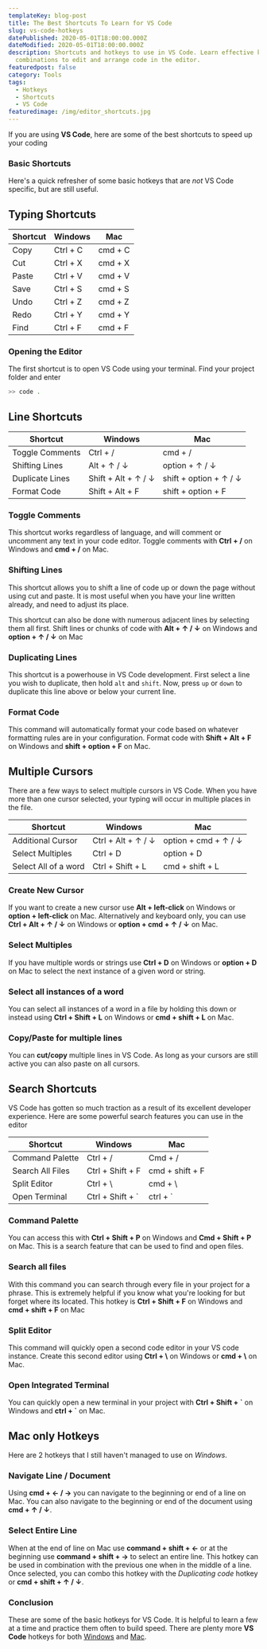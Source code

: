 ```yaml
---
templateKey: blog-post
title: The Best Shortcuts To Learn for VS Code
slug: vs-code-hotkeys
datePublished: 2020-05-01T18:00:00.000Z
dateModified: 2020-05-01T18:00:00.000Z
description: Shortcuts and hotkeys to use in VS Code. Learn effective key
  combinations to edit and arrange code in the editor.
featuredpost: false
category: Tools
tags:
  - Hotkeys
  - Shortcuts
  - VS Code
featuredimage: /img/editor_shortcuts.jpg
---
```

If you are using **VS Code**, here are some of the best shortcuts to speed up your coding

### Basic Shortcuts

Here's a quick refresher of some basic hotkeys that are *not* VS Code specific, but are still useful.

## Typing Shortcuts

| Shortcut | Windows  | Mac     |
| -------- | -------- | ------- |
| Copy     | Ctrl + C | cmd + C |
| Cut      | Ctrl + X | cmd + X |
| Paste    | Ctrl + V | cmd + V |
| Save     | Ctrl + S | cmd + S |
| Undo     | Ctrl + Z | cmd + Z |
| Redo     | Ctrl + Y | cmd + Y |
| Find     | Ctrl + F | cmd + F |

### Opening the Editor

The first shortcut is to open VS Code using your terminal. Find your project folder and enter

```bash
>> code .
```

## Line Shortcuts

| Shortcut        | Windows             | Mac                    |
| --------------- | ------------------- | ---------------------- |
| Toggle Comments | Ctrl + /            | cmd + /                |
| Shifting Lines  | Alt + ↑ / ↓         | option + ↑ / ↓         |
| Duplicate Lines | Shift + Alt + ↑ / ↓ | shift + option + ↑ / ↓ |
| Format Code     | Shift + Alt + F     | shift + option + F     |

### Toggle Comments

This shortcut works regardless of language, and will comment or uncomment any text in your code editor. Toggle comments with **Ctrl + /** on Windows and **cmd + /** on Mac.

### Shifting Lines

This shortcut allows you to shift a line of code up or down the page without using cut and paste. It is most useful when you have your line written already, and need to adjust its place. 

This shortcut can also be done with numerous adjacent lines by selecting them all first. Shift lines or chunks of code with **Alt + ↑ / ↓** on Windows and **option + ↑ / ↓** on Mac

### Duplicating Lines

This shortcut is a powerhouse in VS Code development. First select a line you wish to duplicate, then hold `alt` and `shift`. Now, press `up` or `down` to duplicate this line above or below your current line.

### Format Code

This command will automatically format your code based on whatever formatting rules are in your configuration. Format code with **Shift + Alt + F** on Windows and **shift + option + F** on Mac.

## Multiple Cursors

There are a few ways to select multiple cursors in VS Code. When you have more than one cursor selected, your typing will occur in multiple places in the file.  

| Shortcut             | Windows            | Mac                  |
| -------------------- | ------------------ | -------------------- |
| Additional Cursor    | Ctrl + Alt + ↑ / ↓ | option + cmd + ↑ / ↓ |
| Select Multiples     | Ctrl + D           | option + D           |
| Select All of a word | Ctrl + Shift + L   | cmd + shift + L      |

### Create New Cursor

If you want to create a new cursor use **Alt + left-click** on Windows or **option + left-click** on Mac. Alternatively and keyboard only, you can use **Ctrl + Alt + ↑ / ↓** on Windows or **option + cmd + ↑ / ↓** on Mac.

### Select Multiples

If you have multiple words or strings use **Ctrl + D** on Windows or **option + D** on Mac to select the next instance of a given word or string. 

### Select all instances of a word

You can select all instances of a word in a file by holding this down or instead using **Ctrl + Shift + L** on Windows or **cmd + shift + L** on Mac.

### Copy/Paste for multiple lines

You can **cut/copy** multiple lines in VS Code. As long as your cursors are still active you can also paste on all cursors.

## Search Shortcuts

VS Code has gotten so much traction as a result of its excellent developer experience. Here are some powerful search features you can use in the editor  

| Shortcut         | Windows           | Mac             |
| ---------------- | ----------------- | --------------- |
| Command Palette  | Ctrl + /          | Cmd + /         |
| Search All Files | Ctrl + Shift + F  | cmd + shift + F |
| Split Editor     | Ctrl + \          | cmd + \         |
| Open Terminal    | Ctrl + Shift + \` | ctrl + \`       |

### Command Palette

You can access this with **Ctrl + Shift + P** on Windows and **Cmd + Shift + P** on Mac. This is a search feature that can be used to find and open files. 

### Search all files

With this command you can search through every file in your project for a phrase. This is extremely helpful if you know what you're looking for but forget where its located. This hotkey is **Ctrl + Shift + F** on Windows and **cmd + shift + F** on Mac

### Split Editor

This command will quickly open a second code editor in your VS code instance. Create this second editor using **Ctrl + \\** on Windows or **cmd + \\** on Mac.

### Open Integrated Terminal

You can quickly open a new terminal in your project with **Ctrl + Shift + \`** on Windows and **ctrl + \`** on Mac.

## Mac only Hotkeys

Here are 2 hotkeys that I still haven't managed to use on *Windows*.

### Navigate Line / Document

Using **cmd + ← / →** you can navigate to the beginning or end of a line on Mac. You can also navigate to the beginning or end of the document using **cmd + ↑ / ↓**.

### Select Entire Line

When at the end of line on Mac use **command + shift + ←** or at the beginning use **command + shift + →** to select an entire line. This hotkey can be used in combination with the previous one when in the middle of a line. Once selected, you can combo this hotkey with the *Duplicating code* hotkey or **cmd + shift + ↑ / ↓**.

### Conclusion

These are some of the basic hotkeys for VS Code. It is helpful to learn a few at a time and practice them often to build speed. There are plenty more **VS Code** hotkeys for both [Windows](https://code.visualstudio.com/shortcuts/keyboard-shortcuts-windows.pdf) and [Mac](https://code.visualstudio.com/shortcuts/keyboard-shortcuts-macos.pdf).
